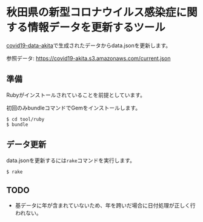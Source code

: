 # 秋田県の新型コロナウイルス感染症に関する情報データを更新するツール

[covid19-data-akita](https://github.com/code4akita/covid19-data-akita)で生成されたデータからdata.jsonを更新します。

参照データ:
https://covid19-akita.s3.amazonaws.com/current.json

## 準備

Rubyがインストールされていることを前提としています。

初回のみbundleコマンドでGemをインストールします。

```
$ cd tool/ruby
$ bundle
```

## データ更新

data.jsonを更新するには```rake```コマンドを実行します。

```
$ rake
```

## TODO

- 基データに年が含まれていないため、年を跨いだ場合に日付処理が正しく行われない。
